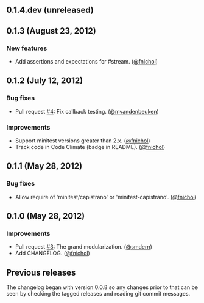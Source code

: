 ## 0.1.4.dev (unreleased)


## 0.1.3 (August 23, 2012)

### New features

* Add assertions and expectations for #stream. ([@fnichol][])


## 0.1.2 (July 12, 2012)

### Bug fixes

* Pull request [#4](https://github.com/fnichol/minitest-capistrano/pull/4):
  Fix callback testing. ([@mvandenbeuken][])

### Improvements

* Support minitest versions greater than 2.x. ([@fnichol][])
* Track code in Code Climate (badge in README). ([@fnichol][])


## 0.1.1 (May 28, 2012)

### Bug fixes

* Allow require of 'minitest/capistrano' or 'minitest-capistrano'.
  ([@fnichol][])


## 0.1.0 (May 28, 2012)

### Improvements

* Pull request [#3](https://github.com/fnichol/minitest-capistrano/pull/3):
  The grand modularization. ([@smdern][])
* Add CHANGELOG. ([@fnichol][])

## Previous releases

The changelog began with version 0.0.8 so any changes prior to that can be
seen by checking the tagged releases and reading git commit messages.

[@fnichol]: https://github.com/fnichol
[@mvandenbeuken]: https://github.com/mvandenbeuken
[@smdern]: https://github.com/smdern
